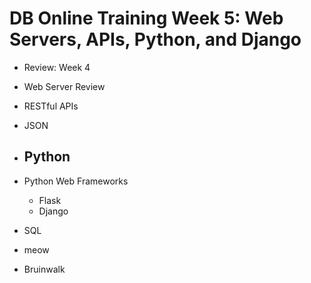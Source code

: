 # DB Online Training Week 5: Web Servers, APIs, Python, and Django
- Review: Week 4
- Web Server Review
- RESTful APIs
- JSON
- Python
  - 
- Python Web Frameworks
  - Flask
  - Django
- SQL
- meow

- Bruinwalk